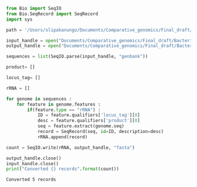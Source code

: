 ```python
from Bio import SeqIO
from Bio.SeqRecord import SeqRecord
import sys
```


```python
path = '/Users/slipakanungo/Documents/Comparative_genomics/Final_draft/Bacteria_capsule_extracted/T369_3/T369_3.gb'
```


```python
input_handle = open("Documents/Comparative_genomics/Final_draft/Bacteria_capsule_extracted/T369_3/T369_3.gb", "r")
output_handle = open("Documents/Comparative_genomics/Final_draft/Bacteria_capsule_extracted/T369_3/rRNAs.fasta", "w")
```


```python
sequences = list(SeqIO.parse(input_handle, "genbank"))
```


```python
product= []
```


```python
locus_tag= []
```


```python
rRNA = []
```


```python
for genome in sequences :
    for feature in genome.features :
        if(feature.type == "rRNA") :
            ID = feature.qualifiers['locus_tag'][0]
            desc = feature.qualifiers['product'][0]
            seq = feature.extract(genome.seq)
            record = SeqRecord(seq, id=ID, description=desc)
            rRNA.append(record)
```


```python
count = SeqIO.write(rRNA, output_handle, "fasta")
```


```python
output_handle.close()
input_handle.close()
print("Converted {} records".format(count))
```

    Converted 5 records

